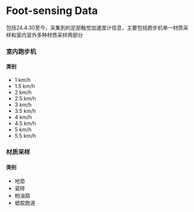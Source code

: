 # Foot-sensing Data

包括24.4.30至今，采集到的足部触觉加速度计信息，主要包括跑步机单一材质采样和室内室外多种材质采样两部分

### 室内跑步机

#### 类别

+ 1    km/h
+ 1.5 km/h
+ 2    km/h
+ 2.5 km/h
+ 3    km/h
+ 3.5 km/h
+ 4    km/h
+ 4.5 km/h
+ 5    km/h
+ 5.5 km/h

### 材质采样

#### 类别

+ 地垫
+ 瓷砖
+ 柏油路
+ 塑胶跑道

